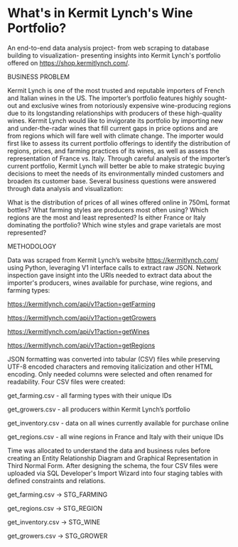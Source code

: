 # What's in Kermit Lynch's Wine Portfolio?
An end-to-end data analysis project- from web scraping to database building to visualization- presenting insights into Kermit Lynch's portfolio offered on https://shop.kermitlynch.com/. 

BUSINESS PROBLEM

Kermit Lynch is one of the most trusted and reputable importers of French and Italian wines in the US. The importer’s portfolio features highly sought-out and exclusive wines from notoriously expensive wine-producing regions due to its longstanding relationships with producers of these high-quality wines. Kermit Lynch would like to invigorate its portfolio by importing new and under-the-radar wines that fill current gaps in price options and are from regions which will fare well with climate change. The importer would first like to assess its current portfolio offerings to identify the distribution of regions, prices, and farming practices of its wines, as well as assess the representation of France vs. Italy. Through careful analysis of the importer’s current portfolio, Kermit Lynch will better be able to make strategic buying decisions to meet the needs of its environmentally minded customers and broaden its customer base. Several business questions were answered through data analysis and visualization:  

What is the distribution of prices of all wines offered online in 750mL format bottles?
What farming styles are producers most often using? 
Which regions are the most and least represented?
Is either France or Italy dominating the portfolio?
Which wine styles and grape varietals are most represented?

METHODOLOGY

Data was scraped from Kermit Lynch’s website https://kermitlynch.com/ using Python, leveraging V1 interface calls to extract raw JSON. Network inspection gave insight into the URIs needed to extract data about the importer's producers, wines available for purchase, wine regions, and farming types:

https://kermitlynch.com/api/v1?action=getFarming  

https://kermitlynch.com/api/v1?action=getGrowers 

https://kermitlynch.com/api/v1?action=getWines 

https://kermitlynch.com/api/v1?action=getRegions 

JSON formatting was converted into tabular (CSV) files while preserving UTF-8 encoded characters and removing italicization and other HTML encoding. Only needed columns were selected and often renamed for readability. Four CSV files were created:  
 
get_farming.csv - all farming types with their unique IDs 

get_growers.csv - all producers within Kermit Lynch’s portfolio 

get_inventory.csv - data on all wines currently available for purchase online

get_regions.csv - all wine regions in France and Italy with their unique IDs

Time was allocated to understand the data and business rules before creating an Entity Relationship Diagram and Graphical Representation in Third Normal Form. After designing the schema, the four CSV files were uploaded via SQL Developer's Import Wizard into four staging tables with defined constraints and relations.

get_farming.csv → STG_FARMING 

get_regions.csv → STG_REGION 

get_inventory.csv → STG_WINE 

get_growers.csv → STG_GROWER


